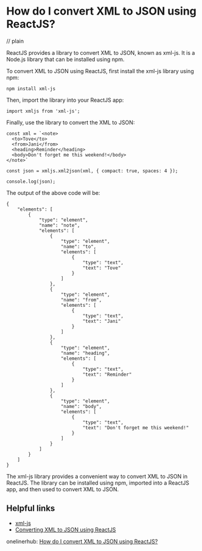 # How do I convert XML to JSON using ReactJS?
// plain

ReactJS provides a library to convert XML to JSON, known as xml-js. It is a Node.js library that can be installed using npm.

To convert XML to JSON using ReactJS, first install the xml-js library using npm:
```
npm install xml-js
```

Then, import the library into your ReactJS app:
```
import xmljs from 'xml-js';
```

Finally, use the library to convert the XML to JSON:
```
const xml = `<note>
  <to>Tove</to>
  <from>Jani</from>
  <heading>Reminder</heading>
  <body>Don't forget me this weekend!</body>
</note>`

const json = xmljs.xml2json(xml, { compact: true, spaces: 4 });

console.log(json);
```

The output of the above code will be:
```
{
    "elements": [
        {
            "type": "element",
            "name": "note",
            "elements": [
                {
                    "type": "element",
                    "name": "to",
                    "elements": [
                        {
                            "type": "text",
                            "text": "Tove"
                        }
                    ]
                },
                {
                    "type": "element",
                    "name": "from",
                    "elements": [
                        {
                            "type": "text",
                            "text": "Jani"
                        }
                    ]
                },
                {
                    "type": "element",
                    "name": "heading",
                    "elements": [
                        {
                            "type": "text",
                            "text": "Reminder"
                        }
                    ]
                },
                {
                    "type": "element",
                    "name": "body",
                    "elements": [
                        {
                            "type": "text",
                            "text": "Don't forget me this weekend!"
                        }
                    ]
                }
            ]
        }
    ]
}
```

The xml-js library provides a convenient way to convert XML to JSON in ReactJS. The library can be installed using npm, imported into a ReactJS app, and then used to convert XML to JSON.

## Helpful links
- [xml-js](https://www.npmjs.com/package/xml-js)
- [Converting XML to JSON using ReactJS](https://www.freecodecamp.org/news/how-to-convert-xml-to-json-using-reactjs/)

onelinerhub: [How do I convert XML to JSON using ReactJS?](https://onelinerhub.com/reactjs/how-do-i-convert-xml-to-json-using-reactjs)